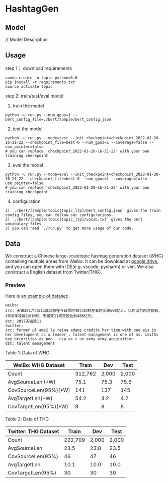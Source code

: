 # HashtagGen


## Model

// Model Description

[comment]: <> (### The code will be released soon.)


## Usage

step 1： download requirements

```
conda create -n topic python=3.6
pip install -r requirements.txt
source activate topic
```

step 2: train/test/eval model

1. train the model
```
python -u run.py --num_gpus=1 --bert_config_file=./bert/sample/bert_config.json
```
2. test the model
```
python -u run.py --mode=test --init_checkpoint=checkpoint_2022-01-20-16-21-22 --checkpoint_file=best-0 --num_gpus=1 --coverage=false --use_pointer=false
# you can replace 'checkpoint_2022-01-20-16-21-22' with your own training checkpoint
```
3. eval the model
```
python -u run.py --mode=eval --init_checkpoint=checkpoint_2022-01-20-16-21-22 --checkpoint_file=best-0 --num_gpus=1 --coverage=false --use_pointer=false
# you can replace 'checkpoint_2022-01-20-16-21-22' with your own training checkpoint
```
4. configuration
```
1) `./bert/[sample|topic|topic_ltp]/bert_config.json` gives the train config files, you can follow our configurations.
2) `./bert/[sample|topic|topic_ltp]/vocab.txt` gives the bert vocabulary files
3) you can read `./run.py` to get more usage of our code.
```


## Data

We construct a Chinese large-scaletopic hashtag generation dataset (WHG) containing multiple areas from Weibo. It can be download at [google drive](https://drive.google.com/open?id=1vcJcVXKbVZ0z2acLjH3-e-qCLvFGpies), and you can open them with IDE(e.g. vscode, pycharm) or vim. We also construct a English dataset from Twitter(THG).

### Preview

Here is [an example of dataset](data):
```
weibo:
src: 天猫2017年双11成交额在今日零时40分20秒左右时突破500亿元。亿邦动力网注意到，2016年凌晨2点钟时，天猫双11成交额达到486亿元。
dst: 2017天猫双11
twitter:
src: former pl ams2 la reina adams credits her time with peo eis in her development as a leader . talent management is one of ms. smiths key priorities as peo . usa as c us army army acquisition
dst: talent management
```


Table 1: Data of WHG

WeiBo: WHG Dataset|Train|Dev|Test
-------|-----|---|----
Count |312,762| 2,000| 2,000
AvgSourceLen (+W) |75.1| 75.3 |75.6
CovSourceLen(95%)(+W) |141| 137 |145
AvgTargetLen(+W) |54.2 |4.2| 4.2
CovTargetLen(95%)(+W) |8 |8 |8

Table 2: Data of THG

Twitter: THG Dataset|Train|Dev|Test
-------|-----|---|----
Count |222,709| 2,000 | 2,000
AvgSourceLen  |23.5 |23.8 |23.5
CovSourceLen(95%)| 46 |47 |46
AvgTargetLen|10.1| 10.0 |10.0
CovTargetLen(95%)| 30 |30| 30


